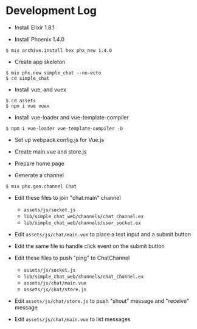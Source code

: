 # Development Log

* Install Elixir 1.8.1

* Install Phoenix 1.4.0

```
$ mix archive.install hex phx_new 1.4.0
```

* Create app skeleton

```
$ mix phx.new simple_chat --no-ecto
$ cd simple_chat
```

* Install vue, and vuex

```
$ cd assets
$ npm i vue vuex
```

* Install vue-loader and vue-template-compiler

```
$ npm i vue-loader vue-template-compiler -D
```

* Set up webpack.config.js for Vue.js
* Create main.vue and store.js
* Prepare home page

* Generate a channel

```
$ mix phx.gen.channel Chat
```

* Edit these files to join "chat:main" channel
  - `assets/js/socket.js`
  - `lib/simple_chat_web/channels/chat_channel.ex`
  - `lib/simple_chat_web/channels/user_socket.ex`

* Edit `assets/js/chat/main.vue` to place a text input and a submit button
* Edit the same file to handle click event on the submit button

* Edit these files to push "ping" to ChatChannel
  - `assets/js/socket.js`
  - `lib/simple_chat_web/channels/chat_channel.ex`
  - `assets/js/chat/main.vue`
  - `assets/js/chat/store.js`

* Edit `assets/js/chat/store.js` to push "shout" message and "receive" message
* Edit `assets/js/chat/main.vue` to list messages
